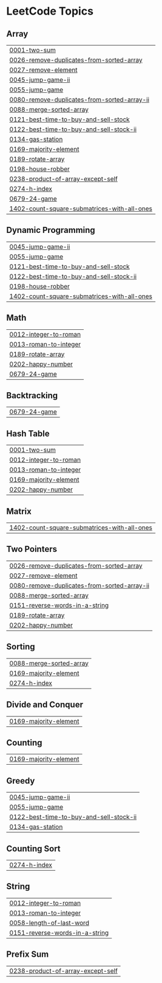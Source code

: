 
<!---LeetCode Topics Start-->
# LeetCode Topics
## Array
|  |
| ------- |
| [0001-two-sum](https://github.com/prince221500/leetcode-solution/tree/master/0001-two-sum) |
| [0026-remove-duplicates-from-sorted-array](https://github.com/prince221500/leetcode-solution/tree/master/0026-remove-duplicates-from-sorted-array) |
| [0027-remove-element](https://github.com/prince221500/leetcode-solution/tree/master/0027-remove-element) |
| [0045-jump-game-ii](https://github.com/prince221500/leetcode-solution/tree/master/0045-jump-game-ii) |
| [0055-jump-game](https://github.com/prince221500/leetcode-solution/tree/master/0055-jump-game) |
| [0080-remove-duplicates-from-sorted-array-ii](https://github.com/prince221500/leetcode-solution/tree/master/0080-remove-duplicates-from-sorted-array-ii) |
| [0088-merge-sorted-array](https://github.com/prince221500/leetcode-solution/tree/master/0088-merge-sorted-array) |
| [0121-best-time-to-buy-and-sell-stock](https://github.com/prince221500/leetcode-solution/tree/master/0121-best-time-to-buy-and-sell-stock) |
| [0122-best-time-to-buy-and-sell-stock-ii](https://github.com/prince221500/leetcode-solution/tree/master/0122-best-time-to-buy-and-sell-stock-ii) |
| [0134-gas-station](https://github.com/prince221500/leetcode-solution/tree/master/0134-gas-station) |
| [0169-majority-element](https://github.com/prince221500/leetcode-solution/tree/master/0169-majority-element) |
| [0189-rotate-array](https://github.com/prince221500/leetcode-solution/tree/master/0189-rotate-array) |
| [0198-house-robber](https://github.com/prince221500/leetcode-solution/tree/master/0198-house-robber) |
| [0238-product-of-array-except-self](https://github.com/prince221500/leetcode-solution/tree/master/0238-product-of-array-except-self) |
| [0274-h-index](https://github.com/prince221500/leetcode-solution/tree/master/0274-h-index) |
| [0679-24-game](https://github.com/prince221500/leetcode-solution/tree/master/0679-24-game) |
| [1402-count-square-submatrices-with-all-ones](https://github.com/prince221500/leetcode-solution/tree/master/1402-count-square-submatrices-with-all-ones) |
## Dynamic Programming
|  |
| ------- |
| [0045-jump-game-ii](https://github.com/prince221500/leetcode-solution/tree/master/0045-jump-game-ii) |
| [0055-jump-game](https://github.com/prince221500/leetcode-solution/tree/master/0055-jump-game) |
| [0121-best-time-to-buy-and-sell-stock](https://github.com/prince221500/leetcode-solution/tree/master/0121-best-time-to-buy-and-sell-stock) |
| [0122-best-time-to-buy-and-sell-stock-ii](https://github.com/prince221500/leetcode-solution/tree/master/0122-best-time-to-buy-and-sell-stock-ii) |
| [0198-house-robber](https://github.com/prince221500/leetcode-solution/tree/master/0198-house-robber) |
| [1402-count-square-submatrices-with-all-ones](https://github.com/prince221500/leetcode-solution/tree/master/1402-count-square-submatrices-with-all-ones) |
## Math
|  |
| ------- |
| [0012-integer-to-roman](https://github.com/prince221500/leetcode-solution/tree/master/0012-integer-to-roman) |
| [0013-roman-to-integer](https://github.com/prince221500/leetcode-solution/tree/master/0013-roman-to-integer) |
| [0189-rotate-array](https://github.com/prince221500/leetcode-solution/tree/master/0189-rotate-array) |
| [0202-happy-number](https://github.com/prince221500/leetcode-solution/tree/master/0202-happy-number) |
| [0679-24-game](https://github.com/prince221500/leetcode-solution/tree/master/0679-24-game) |
## Backtracking
|  |
| ------- |
| [0679-24-game](https://github.com/prince221500/leetcode-solution/tree/master/0679-24-game) |
## Hash Table
|  |
| ------- |
| [0001-two-sum](https://github.com/prince221500/leetcode-solution/tree/master/0001-two-sum) |
| [0012-integer-to-roman](https://github.com/prince221500/leetcode-solution/tree/master/0012-integer-to-roman) |
| [0013-roman-to-integer](https://github.com/prince221500/leetcode-solution/tree/master/0013-roman-to-integer) |
| [0169-majority-element](https://github.com/prince221500/leetcode-solution/tree/master/0169-majority-element) |
| [0202-happy-number](https://github.com/prince221500/leetcode-solution/tree/master/0202-happy-number) |
## Matrix
|  |
| ------- |
| [1402-count-square-submatrices-with-all-ones](https://github.com/prince221500/leetcode-solution/tree/master/1402-count-square-submatrices-with-all-ones) |
## Two Pointers
|  |
| ------- |
| [0026-remove-duplicates-from-sorted-array](https://github.com/prince221500/leetcode-solution/tree/master/0026-remove-duplicates-from-sorted-array) |
| [0027-remove-element](https://github.com/prince221500/leetcode-solution/tree/master/0027-remove-element) |
| [0080-remove-duplicates-from-sorted-array-ii](https://github.com/prince221500/leetcode-solution/tree/master/0080-remove-duplicates-from-sorted-array-ii) |
| [0088-merge-sorted-array](https://github.com/prince221500/leetcode-solution/tree/master/0088-merge-sorted-array) |
| [0151-reverse-words-in-a-string](https://github.com/prince221500/leetcode-solution/tree/master/0151-reverse-words-in-a-string) |
| [0189-rotate-array](https://github.com/prince221500/leetcode-solution/tree/master/0189-rotate-array) |
| [0202-happy-number](https://github.com/prince221500/leetcode-solution/tree/master/0202-happy-number) |
## Sorting
|  |
| ------- |
| [0088-merge-sorted-array](https://github.com/prince221500/leetcode-solution/tree/master/0088-merge-sorted-array) |
| [0169-majority-element](https://github.com/prince221500/leetcode-solution/tree/master/0169-majority-element) |
| [0274-h-index](https://github.com/prince221500/leetcode-solution/tree/master/0274-h-index) |
## Divide and Conquer
|  |
| ------- |
| [0169-majority-element](https://github.com/prince221500/leetcode-solution/tree/master/0169-majority-element) |
## Counting
|  |
| ------- |
| [0169-majority-element](https://github.com/prince221500/leetcode-solution/tree/master/0169-majority-element) |
## Greedy
|  |
| ------- |
| [0045-jump-game-ii](https://github.com/prince221500/leetcode-solution/tree/master/0045-jump-game-ii) |
| [0055-jump-game](https://github.com/prince221500/leetcode-solution/tree/master/0055-jump-game) |
| [0122-best-time-to-buy-and-sell-stock-ii](https://github.com/prince221500/leetcode-solution/tree/master/0122-best-time-to-buy-and-sell-stock-ii) |
| [0134-gas-station](https://github.com/prince221500/leetcode-solution/tree/master/0134-gas-station) |
## Counting Sort
|  |
| ------- |
| [0274-h-index](https://github.com/prince221500/leetcode-solution/tree/master/0274-h-index) |
## String
|  |
| ------- |
| [0012-integer-to-roman](https://github.com/prince221500/leetcode-solution/tree/master/0012-integer-to-roman) |
| [0013-roman-to-integer](https://github.com/prince221500/leetcode-solution/tree/master/0013-roman-to-integer) |
| [0058-length-of-last-word](https://github.com/prince221500/leetcode-solution/tree/master/0058-length-of-last-word) |
| [0151-reverse-words-in-a-string](https://github.com/prince221500/leetcode-solution/tree/master/0151-reverse-words-in-a-string) |
## Prefix Sum
|  |
| ------- |
| [0238-product-of-array-except-self](https://github.com/prince221500/leetcode-solution/tree/master/0238-product-of-array-except-self) |
<!---LeetCode Topics End-->
